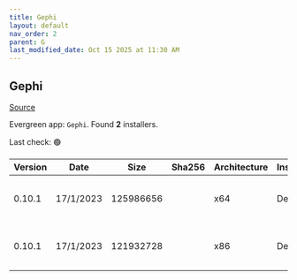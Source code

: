 ```yaml
---
title: Gephi
layout: default
nav_order: 2
parent: G
last_modified_date: Oct 15 2025 at 11:30 AM
---
```


## Gephi

[Source](https://gephi.org/)

Evergreen app: `Gephi`. Found **2** installers.

Last check: 🟢

| Version | Date      | Size      | Sha256 | Architecture | InstallerType | Type | URI                                                                                                                                                                            |
| ------- | --------- | --------- | ------ | ------------ | ------------- | ---- | ------------------------------------------------------------------------------------------------------------------------------------------------------------------------------ |
| 0.10.1  | 17/1/2023 | 125986656 |        | x64          | Default       | exe  | [https://github.com/gephi/gephi/releases/download/v0.10.1/gephi-0.10.1-windows-x64.exe](https://github.com/gephi/gephi/releases/download/v0.10.1/gephi-0.10.1-windows-x64.exe) |
| 0.10.1  | 17/1/2023 | 121932728 |        | x86          | Default       | exe  | [https://github.com/gephi/gephi/releases/download/v0.10.1/gephi-0.10.1-windows-x32.exe](https://github.com/gephi/gephi/releases/download/v0.10.1/gephi-0.10.1-windows-x32.exe) |
